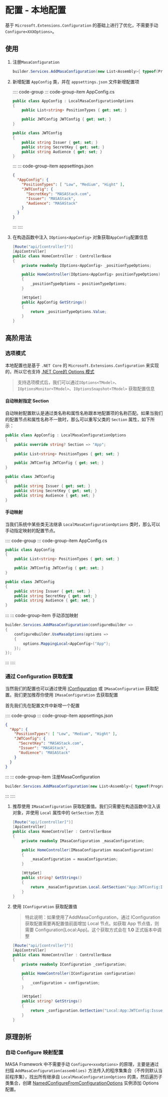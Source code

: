 # 配置 - 本地配置

基于 `Microsoft.Extensions.Configuration` 的基础上进行了优化，不需要手动 `Configure<XXXOptions>`。

## 使用

1. 注册`MasaConfiguration`

   ```csharp
   builder.Services.AddMasaConfiguration(new List<Assembly>{ typeof(Program).Assembly });
   ```

2. 新增配置 `AppConfig` 类，并在 `appsettings.json` 文件新增配置项

   :::: code-group
   ::: code-group-item AppConfig.cs
   ```csharp AppConfig.cs
   public class AppConfig : LocalMasaConfigurationOptions
   {
       public List<string> PositionTypes { get; set; }
   
       public JWTConfig JWTConfig { get; set; }
   }
   
   public class JWTConfig
   {
       public string Issuer { get; set; }
       public string SecretKey { get; set; }
       public string Audience { get; set; }
   }
   ```
   :::
   ::: code-group-item appsettings.json

   ```json appsettings.json l:2-9
   {
     "AppConfig": {
       "PositionTypes": [ "Low", "Medium", "Hight" ],
       "JWTConfig": {
         "SecretKey": "MASAStack.com",
         "Issuer": "MASAStack",
         "Audience": "MASAStack"
       }
     }
   }
   
   ```
   :::
   ::::

3. 在构造函数中注入 `IOptions<AppConfig>` 对象获取`AppConfig`配置信息

   ```csharp
   [Route("api/[controller]")]
   [ApiController]
   public class HomeController : ControllerBase
   {
       private readonly IOptions<AppConfig> _positionTypeOptions;
   
       public HomeController(IOptions<AppConfig> positionTypeOptions)
       {
           _positionTypeOptions = positionTypeOptions;
       }
   
       [HttpGet]
       public AppConfig GetStrings()
       {
           return _positionTypeOptions.Value;
       }
   }
   ```

## 高阶用法

### 选项模式

本地配置也是基于 `.NET Core` 的 `Microsoft.Extensions.Configuration` 来实现的，所以它也支持 [.NET Core的 Options 模式](https://learn.microsoft.com/zh-cn/dotnet/core/extensions/options)

> 支持选项模式后，我们可以通过`IOptions<TModel>`、`IOptionsMonitor<TModel>`、`IOptionsSnapshot<TModel>` 获取配置信息

#### 自动映射指定 Section 

自动映射配置默认是通过类名称和属性名称跟本地配置项的名称匹配。如果当我们的配置节点和属性名称不一致时，那么可以重写父类的 `Section` 属性，如下所示：

```csharp AppConfig.cs l:3
public class AppConfig : LocalMasaConfigurationOptions
{
    public override string? Section => "App";
    
    public List<string> PositionTypes { get; set; }

    public JWTConfig JWTConfig { get; set; }
}

public class JWTConfig
{
    public string Issuer { get; set; }
    public string SecretKey { get; set; }
    public string Audience { get; set; }
}
```

#### 手动映射

当我们系统中某些类无法继承 `LocalMasaConfigurationOptions` 类时，那么可以手动指定映射的配置节点。

:::: code-group
::: code-group-item AppConfig.cs
```csharp AppConfig.cs
public class AppConfig
{
    public List<string> PositionTypes { get; set; }

    public JWTConfig JWTConfig { get; set; }
}

public class JWTConfig
{
    public string Issuer { get; set; }
    public string SecretKey { get; set; }
    public string Audience { get; set; }
}
```
:::
::: code-group-item 手动添加映射
```csharp Program.cs l:3-6
builder.Services.AddMasaConfiguration(configureBuilder =>
{
    configureBuilder.UseMasaOptions(options =>
    {
        options.MappingLocal<AppConfig>("App");
    });
});
```
:::
::::

### 通过 Configuration 获取配置

当然我们的配置也可以通过使用 [IConfiguration](https://learn.microsoft.com/en-us/dotnet/core/extensions/configuration) 或 `IMasaConfiguration` 获取配置。我们更加推荐你使用 `IMasaConfiguration` 去获取配置

首先我们先在配置文件中新增一个配置

:::: code-group
::: code-group-item appsettings.json
```json appsettings.json
{
  "App": {
    "PositionTypes": [ "Low", "Medium", "Hight" ],
    "JWTConfig": {
      "SecretKey": "MASAStack.com",
      "Issuer": "MASAStack",
      "Audience": "MASAStack"
    }
  }
}

```
:::
::: code-group-item 注册MasaConfiguration
```csharp
builder.Services.AddMasaConfiguration(new List<Assembly>{ typeof(Program).Assembly });
```
:::
::::

1. 推荐使用 `IMasaConfiguration` 获取配置值。我们只需要在构造函数中注入该对象，并使用 `Local` 属性中的 `GetSection` 方法

   ```csharp l:15
   [Route("api/[controller]")]
   [ApiController]
   public class HomeController : ControllerBase
   {
       private readonly IMasaConfiguration _masaConfiguration;
   
       public HomeController(IMasaConfiguration masaConfiguration)
       {
           _masaConfiguration = masaConfiguration;
       }
   
       [HttpGet]
       public string? GetStrings()
       {
           return _masaConfiguration.Local.GetSection("App:JWTConfig:Issuer")?.Value;
       }
   }
   ```

2. 使用 `IConfiguration` 获取配置值

   > 特此说明：如果使用了AddMasaConfiguration，通过 IConfiguration 获取配置需要再配置值前面增加 Local 节点。如获取 App 节点值，则需要 Configuration[Local:App]。这个获取方式会在 **1.0** 正式版本中调整

   ```csharp l:15
   [Route("api/[controller]")]
   [ApiController]
   public class HomeController : ControllerBase
   {
       private readonly IConfiguration _configuration;
   
       public HomeController(IConfiguration configuration)
       {
           _configuration = configuration;
       }
   
       [HttpGet]
       public string? GetStrings()
       {
           return _configuration.GetSection("Local:App:JWTConfig:Issuer")?.Value;
       }
   }
   ```

## 原理剖析

### 自动 Configure 映射配置

MASA Framework 中不需要手动 `Configure<xxxOptions>` 的原理，主要是通过扫描 `AddMasaConfiguration(assemblies)` 方法传入的程序集集合（不传则默认当前程序集），找出所有继承自 `LocalMasaConfigurationOptions` 的类，然后遍历子类集合，创建 [NamedConfigureFromConfigurationOptions](https://learn.microsoft.com/en-us/dotnet/api/microsoft.extensions.options.namedconfigurefromconfigurationoptions-1) 实例添加 Options 配置。